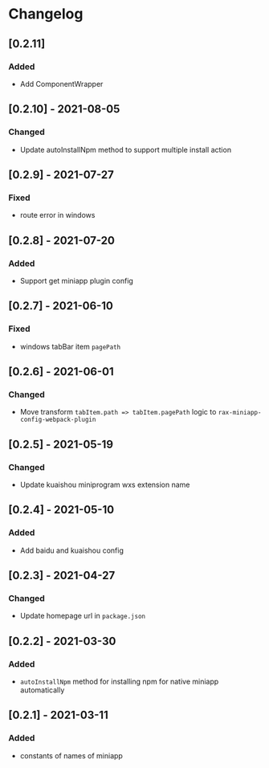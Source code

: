 # Changelog

## [0.2.11]

### Added

- Add ComponentWrapper

## [0.2.10] - 2021-08-05

### Changed

- Update autoInstallNpm method to support multiple install action

## [0.2.9] - 2021-07-27

### Fixed

- route error in windows

## [0.2.8] - 2021-07-20

### Added

- Support get miniapp plugin config

## [0.2.7] - 2021-06-10

### Fixed

- windows tabBar item `pagePath`

## [0.2.6] - 2021-06-01

### Changed

- Move transform `tabItem.path => tabItem.pagePath` logic to `rax-miniapp-config-webpack-plugin`

## [0.2.5] - 2021-05-19

### Changed

- Update kuaishou miniprogram wxs extension name

## [0.2.4] - 2021-05-10

### Added

- Add baidu and kuaishou config

## [0.2.3] - 2021-04-27

### Changed

- Update homepage url in `package.json`

## [0.2.2] - 2021-03-30

### Added

- `autoInstallNpm` method for installing npm for native miniapp automatically

## [0.2.1] - 2021-03-11

### Added

- constants of names of miniapp
